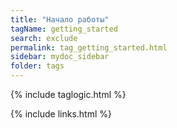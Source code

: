 ```yaml
---
title: "Начало работы"
tagName: getting_started
search: exclude
permalink: tag_getting_started.html
sidebar: mydoc_sidebar
folder: tags
---
```

{% include taglogic.html %}

{% include links.html %}

